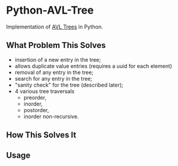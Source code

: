 Python-AVL-Tree
=============

Implementation of [AVL Trees] in Python.

What Problem This Solves
------------------------
 - insertion of a new entry in the tree;
 - allows duplicate value entries (requires a uuid for each element)
 - removal of any entry in the tree;
 - search for any entry in the tree;
 - "sanity check" for the tree (described later);
 - 4 various tree traversals
    - preorder,
    - inorder,
    - postorder,
    - inorder non-recursive.

How This Solves It
------------------

Usage
-----

[AVL Trees]: http://en.wikipedia.org/wiki/AVL_tree
